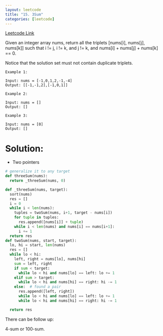```yaml
---
layout: leetcode
title: "15. 3Sum"
categories: [leetcode]
---
```


[Leetcode Link](https://leetcode.com/problems/3sum/solution/)

Given an integer array nums, return all the triplets [nums[i], nums[j], nums[k]] such that i != j, i != k, and j != k, and nums[i] + nums[j] + nums[k] == 0.

Notice that the solution set must not contain duplicate triplets.

```
Example 1:

Input: nums = [-1,0,1,2,-1,-4]
Output: [[-1,-1,2],[-1,0,1]]

Example 2:

Input: nums = []
Output: []

Example 3:

Input: nums = [0]
Output: []
```

# Solution: 

* Two pointers

```python
# generalize it to any target
def threeSum(nums):
  return _threeSum(nums, 0)

def _threeSum(nums, target):
  sort(nums)
  res = []
  i = 0
  while i < len(nums):
    tuples = twoSum(nums, i+1, target - nums[i])
    for tuple in tuples:
      res.append([nums[i]] + tuple)
    while i < len(nums) and nums[i] == nums[i+1]:
      i += 1
  return res
def twoSum(nums, start, target):
  lo, hi = start, len(nums)
  res = []
  while lo < hi:
    left, right = nums[lo], nums[hi]
    sum = left, right
    if sum < target:
      while lo < hi and nums[lo] == left: lo += 1
    elif sum > target:
      while lo < hi and nums[hi] == right: hi -= 1
    else:  # found a pair
      res.append([left, right])
      while lo < hi and nums[lo] == left: lo += 1
      while lo < hi and nums[hi] == right: hi -= 1

  return res
```

There can be follow up:

4-sum or 100-sum.
